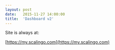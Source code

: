 ```yaml
---
layout:	post
date:	2015-11-27 14:00:00
title:	'Dashboard v2'
---
```


Site is always at:

[https://my.scalingo.com](https://my.scalingo.com)

